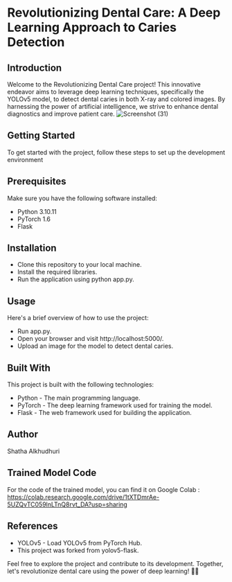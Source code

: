 # Revolutionizing Dental Care: A Deep Learning Approach to Caries Detection 

## Introduction
Welcome to the Revolutionizing Dental Care project! This innovative endeavor aims to leverage deep learning techniques, specifically the YOLOv5 model, to detect dental caries in both X-ray and colored images. By harnessing the power of artificial intelligence, we strive to enhance dental diagnostics and improve patient care.
![Screenshot (31)](https://github.com/Marv-11/YOLOV5-Flask-Cavities-Detection/assets/57326023/78c75792-6b65-4872-acca-36f9721aa12c)

## Getting Started


To get started with the project, follow these steps to set up the development environment


## Prerequisites
Make sure you have the following software installed:

* Python 3.10.11
* PyTorch 1.6
* Flask

## Installation
* Clone this repository to your local machine.
* Install the required libraries. 
* Run the application using python app.py.

## Usage
Here's a brief overview of how to use the project:

* Run app.py.
* Open your browser and visit http://localhost:5000/.
* Upload an image for the model to detect dental caries.

## Built With
This project is built with the following technologies:

* Python - The main programming language.
* PyTorch - The deep learning framework used for training the model.
* Flask - The web framework used for building the application.

## Author
Shatha Alkhudhuri

## Trained Model Code
For the code of the trained model, you can find it on Google Colab : https://colab.research.google.com/drive/1tXTDmrAe-5UZQvTC059lnLTnQ8rvt_DA?usp=sharing

## References
* YOLOv5 - Load YOLOv5 from PyTorch Hub.
* This project was forked from yolov5-flask.

Feel free to explore the project and contribute to its development. Together, let's revolutionize dental care using the power of deep learning! 💪🦷
